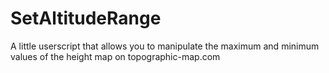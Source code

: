 # SetAltitudeRange
A little userscript that allows you to manipulate the maximum and minimum values of the height map on topographic-map.com
